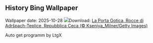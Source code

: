 ## History Bing Wallpaper
Wallpaper date: 2025-10-28
![](https://www.bing.com/th?id=OHR.TepliceRocks_IT-IT0944419526_UHD.jpg&w=1000)Download: [La Porta Gotica, Rocce di Adršpach-Teplice, Repubblica Ceca (© Kseniya_Milner/Getty Images)](https://www.bing.com/th?id=OHR.TepliceRocks_IT-IT0944419526_UHD.jpg)

Auto get programm by LtgX
